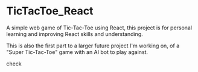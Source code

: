 # TicTacToe_React
A simple web game of Tic-Tac-Toe using React, this project is for personal learning and improving React skills and understanding.

This is also the first part to a larger future project I'm working on, of a "Super Tic-Tac-Toe" game with an AI bot to play against.

check
